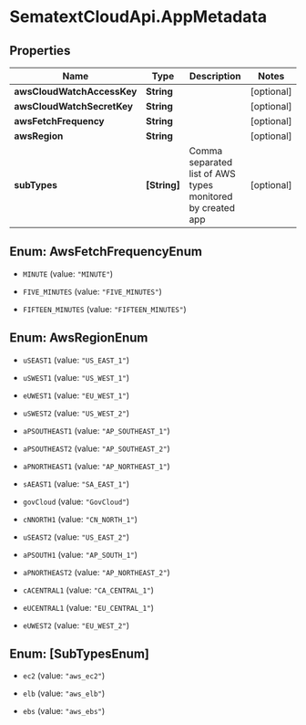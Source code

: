 # SematextCloudApi.AppMetadata

## Properties
Name | Type | Description | Notes
------------ | ------------- | ------------- | -------------
**awsCloudWatchAccessKey** | **String** |  | [optional] 
**awsCloudWatchSecretKey** | **String** |  | [optional] 
**awsFetchFrequency** | **String** |  | [optional] 
**awsRegion** | **String** |  | [optional] 
**subTypes** | **[String]** | Comma separated list of AWS types monitored by created app | [optional] 


<a name="AwsFetchFrequencyEnum"></a>
## Enum: AwsFetchFrequencyEnum


* `MINUTE` (value: `"MINUTE"`)

* `FIVE_MINUTES` (value: `"FIVE_MINUTES"`)

* `FIFTEEN_MINUTES` (value: `"FIFTEEN_MINUTES"`)




<a name="AwsRegionEnum"></a>
## Enum: AwsRegionEnum


* `uSEAST1` (value: `"US_EAST_1"`)

* `uSWEST1` (value: `"US_WEST_1"`)

* `eUWEST1` (value: `"EU_WEST_1"`)

* `uSWEST2` (value: `"US_WEST_2"`)

* `aPSOUTHEAST1` (value: `"AP_SOUTHEAST_1"`)

* `aPSOUTHEAST2` (value: `"AP_SOUTHEAST_2"`)

* `aPNORTHEAST1` (value: `"AP_NORTHEAST_1"`)

* `sAEAST1` (value: `"SA_EAST_1"`)

* `govCloud` (value: `"GovCloud"`)

* `cNNORTH1` (value: `"CN_NORTH_1"`)

* `uSEAST2` (value: `"US_EAST_2"`)

* `aPSOUTH1` (value: `"AP_SOUTH_1"`)

* `aPNORTHEAST2` (value: `"AP_NORTHEAST_2"`)

* `cACENTRAL1` (value: `"CA_CENTRAL_1"`)

* `eUCENTRAL1` (value: `"EU_CENTRAL_1"`)

* `eUWEST2` (value: `"EU_WEST_2"`)




<a name="[SubTypesEnum]"></a>
## Enum: [SubTypesEnum]


* `ec2` (value: `"aws_ec2"`)

* `elb` (value: `"aws_elb"`)

* `ebs` (value: `"aws_ebs"`)




